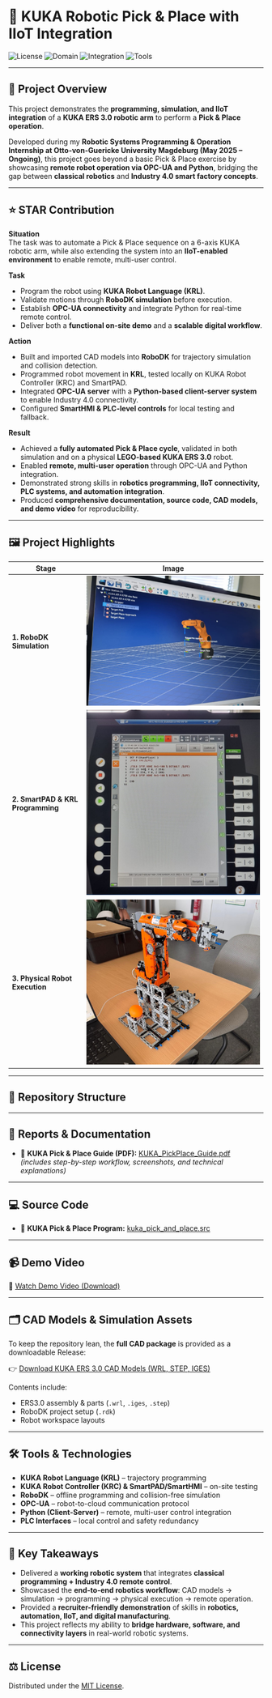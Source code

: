 # 🤖 KUKA Robotic Pick & Place with IIoT Integration

![License](https://img.shields.io/badge/License-MIT-blue)
![Domain](https://img.shields.io/badge/Domain-Robotics%20%26%20Automation-brightgreen)
![Integration](https://img.shields.io/badge/Integration-IIoT%20(OPC--UA)-orange)
![Tools](https://img.shields.io/badge/Tools-KRL%2C%20RoboDK%2C%20Python-blueviolet)

---

## 📌 Project Overview
This project demonstrates the **programming, simulation, and IIoT integration** of a **KUKA ERS 3.0 robotic arm** to perform a **Pick & Place operation**.  

Developed during my **Robotic Systems Programming & Operation Internship at Otto-von-Guericke University Magdeburg (May 2025 – Ongoing)**, this project goes beyond a basic Pick & Place exercise by showcasing **remote robot operation via OPC-UA and Python**, bridging the gap between **classical robotics** and **Industry 4.0 smart factory concepts**.

---

## ⭐ STAR Contribution

**Situation**  
The task was to automate a Pick & Place sequence on a 6-axis KUKA robotic arm, while also extending the system into an **IIoT-enabled environment** to enable remote, multi-user control.  

**Task**  
- Program the robot using **KUKA Robot Language (KRL)**.  
- Validate motions through **RoboDK simulation** before execution.  
- Establish **OPC-UA connectivity** and integrate Python for real-time remote control.  
- Deliver both a **functional on-site demo** and a **scalable digital workflow**.  

**Action**  
- Built and imported CAD models into **RoboDK** for trajectory simulation and collision detection.  
- Programmed robot movement in **KRL**, tested locally on KUKA Robot Controller (KRC) and SmartPAD.  
- Integrated **OPC-UA server** with a **Python-based client-server system** to enable Industry 4.0 connectivity.  
- Configured **SmartHMI & PLC-level controls** for local testing and fallback.  

**Result**  
- Achieved a **fully automated Pick & Place cycle**, validated in both simulation and on a physical **LEGO-based KUKA ERS 3.0** robot.  
- Enabled **remote, multi-user operation** through OPC-UA and Python integration.  
- Demonstrated strong skills in **robotics programming, IIoT connectivity, PLC systems, and automation integration**.  
- Produced **comprehensive documentation, source code, CAD models, and demo video** for reproducibility.  

---

## 🖼️ Project Highlights

| Stage | Image |
|-------|-------|
| **1. RoboDK Simulation** | ![Simulation](docs/figures/01_RoboDK_Simulation.jpg) |
| **2. SmartPAD & KRL Programming** | ![SmartPAD](docs/figures/02_KRL_SmartPAD.jpg) |
| **3. Physical Robot Execution** | ![Robot](docs/figures/03_Physical_Robot.jpg) |

---

## 📂 Repository Structure

---

## 📑 Reports & Documentation
- 📘 **KUKA Pick & Place Guide (PDF):** [KUKA_PickPlace_Guide.pdf](docs/reports/KUKA_PickPlace_Guide.pdf)  
  *(includes step-by-step workflow, screenshots, and technical explanations)*

---

## 💻 Source Code
- 📝 **KUKA Pick & Place Program:** [kuka_pick_and_place.src](src/kuka_pick_and_place.src)

---

## 📹 Demo Video
   🎥 [Watch Demo Video (Download)](media/kuka_pick_place_demo.mp4)
 
 

---

## 🗂️ CAD Models & Simulation Assets
To keep the repository lean, the **full CAD package** is provided as a downloadable Release:  

👉 [Download KUKA ERS 3.0 CAD Models (WRL, STEP, IGES)](../../releases/latest/download/KUKA_ERS3.0_FullModels_v1.0.zip)

Contents include:  
- ERS3.0 assembly & parts (`.wrl`, `.iges`, `.step`)  
- RoboDK project setup (`.rdk`)  
- Robot workspace layouts  

---

## 🛠️ Tools & Technologies
- **KUKA Robot Language (KRL)** – trajectory programming  
- **KUKA Robot Controller (KRC) & SmartPAD/SmartHMI** – on-site testing  
- **RoboDK** – offline programming and collision-free simulation  
- **OPC-UA** – robot-to-cloud communication protocol  
- **Python (Client-Server)** – remote, multi-user control integration  
- **PLC Interfaces** – local control and safety redundancy  

---

## 🔑 Key Takeaways
- Delivered a **working robotic system** that integrates **classical programming + Industry 4.0 remote control**.  
- Showcased the **end-to-end robotics workflow**: CAD models → simulation → programming → physical execution → remote operation.  
- Provided a **recruiter-friendly demonstration** of skills in **robotics, automation, IIoT, and digital manufacturing**.  
- This project reflects my ability to **bridge hardware, software, and connectivity layers** in real-world robotic systems.  

---

## ⚖️ License
Distributed under the [MIT License](LICENSE).
